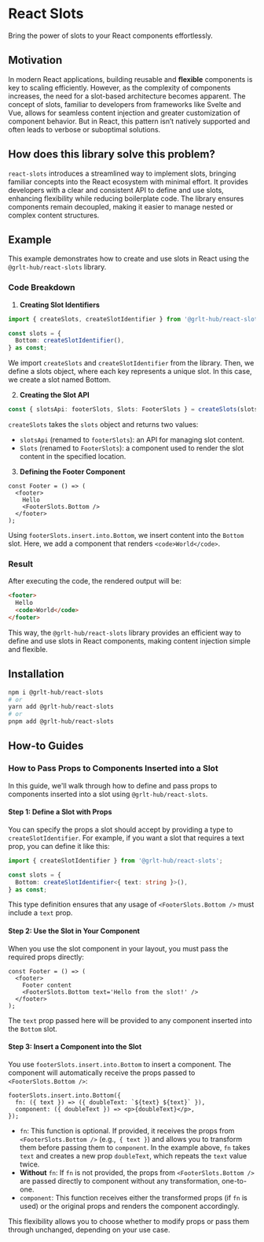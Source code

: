 # React Slots

Bring the power of slots to your React components effortlessly.

## Motivation

In modern React applications, building reusable and **flexible** components is key to scaling efficiently. However, as the complexity of components increases, the need for a slot-based architecture becomes apparent. The concept of slots, familiar to developers from frameworks like Svelte and Vue, allows for seamless content injection and greater customization of component behavior. But in React, this pattern isn’t natively supported and often leads to verbose or suboptimal solutions.

## How does this library solve this problem?

`react-slots` introduces a streamlined way to implement slots, bringing familiar concepts into the React ecosystem with minimal effort. It provides developers with a clear and consistent API to define and use slots, enhancing flexibility while reducing boilerplate code. The library ensures components remain decoupled, making it easier to manage nested or complex content structures.

## Example

This example demonstrates how to create and use slots in React using the `@grlt-hub/react-slots` library.

### Code Breakdown

1. **Creating Slot Identifiers**

```ts
import { createSlots, createSlotIdentifier } from '@grlt-hub/react-slots';

const slots = {
  Bottom: createSlotIdentifier(),
} as const;
```

We import `createSlots` and `createSlotIdentifier` from the library. Then, we define a slots object, where each key represents a unique slot. In this case, we create a slot named Bottom.

2. **Creating the Slot API**

```ts
const { slotsApi: footerSlots, Slots: FooterSlots } = createSlots(slots);
```

`createSlots` takes the `slots` object and returns two values:

- `slotsApi` (renamed to `footerSlots`): an API for managing slot content.
- `Slots` (renamed to `FooterSlots`): a component used to render the slot content in the specified location.

3. **Defining the Footer Component**

```tsx
const Footer = () => (
  <footer>
    Hello
    <FooterSlots.Bottom />
  </footer>
);
```

Using `footerSlots.insert.into.Bottom`, we insert content into the `Bottom` slot. Here, we add a component that renders `<code>World</code>`.

### Result

After executing the code, the rendered output will be:

```html
<footer>
  Hello
  <code>World</code>
</footer>
```

This way, the `@grlt-hub/react-slots` library provides an efficient way to define and use slots in React components, making content injection simple and flexible.

## Installation

```sh
npm i @grlt-hub/react-slots
# or
yarn add @grlt-hub/react-slots
# or
pnpm add @grlt-hub/react-slots
```

## How-to Guides

### How to Pass Props to Components Inserted into a Slot

In this guide, we'll walk through how to define and pass props to components inserted into a slot using `@grlt-hub/react-slots`.

#### Step 1: Define a Slot with Props

You can specify the props a slot should accept by providing a type to `createSlotIdentifier`. For example, if you want a slot that requires a text prop, you can define it like this:

```ts
import { createSlotIdentifier } from '@grlt-hub/react-slots';

const slots = {
  Bottom: createSlotIdentifier<{ text: string }>(),
} as const;
```

This type definition ensures that any usage of `<FooterSlots.Bottom />` must include a `text` prop.

#### Step 2: Use the Slot in Your Component

When you use the slot component in your layout, you must pass the required props directly:

```tsx
const Footer = () => (
  <footer>
    Footer content
    <FooterSlots.Bottom text='Hello from the slot!' />
  </footer>
);
```

The `text` prop passed here will be provided to any component inserted into the `Bottom` slot.

#### Step 3: Insert a Component into the Slot

You use `footerSlots.insert.into.Bottom` to insert a component. The component will automatically receive the props passed to `<FooterSlots.Bottom />`:

```tsx
footerSlots.insert.into.Bottom({
  fn: ({ text }) => ({ doubleText: `${text} ${text}` }),
  component: ({ doubleText }) => <p>{doubleText}</p>,
});
```

- `fn`: This function is optional. If provided, it receives the props from `<FooterSlots.Bottom />` (e.g.,` { text }`) and allows you to transform them before passing them to `component`. In the example above, `fn` takes `text` and creates a new prop `doubleText`, which repeats the `text` value twice.
- **Without** `fn`: If `fn` is not provided, the props from `<FooterSlots.Bottom />` are passed directly to component without any transformation, one-to-one.
- `component`: This function receives either the transformed props (if `fn` is used) or the original props and renders the component accordingly.

This flexibility allows you to choose whether to modify props or pass them through unchanged, depending on your use case.
